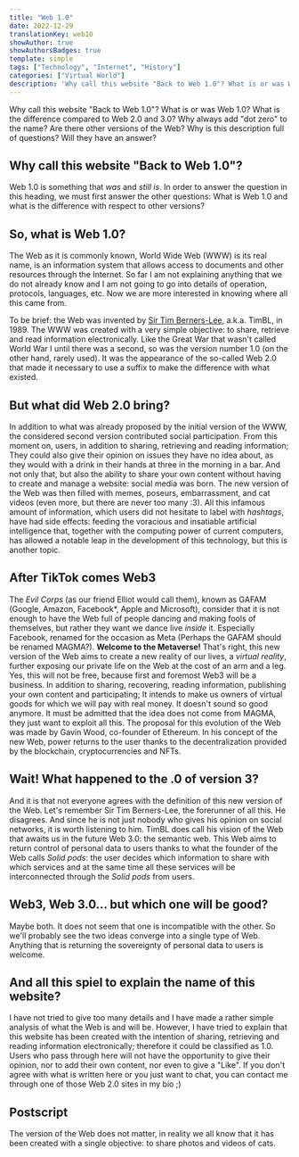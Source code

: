 ```yaml
---
title: "Web 1.0"
date: 2022-12-29
translationKey: web10
showAuthor: true
showAuthorsBadges: true
template: simple
tags: ["Technology", "Internet", "History"]
categories: ["Virtual World"]
description: 'Why call this website "Back to Web 1.0"? What is or was Web 1.0? What is the difference compared to Web 2.0 and 3.0? Why always add "dot zero" to the name? Are there other versions of the Web? Why is this description full of questions? Will they have an answer?'
---
```

Why call this website "Back to Web 1.0"? What is or was Web 1.0? What is the difference compared to Web 2.0 and 3.0? Why always add "dot zero" to the name? Are there other versions of the Web? Why is this description full of questions? Will they have an answer?

## Why call this website "Back to Web 1.0"?

Web 1.0 is something that *was* and *still is*.
In order to answer the question in this heading, we must first answer the other questions: What is Web 1.0 and what is the difference with respect to other versions?

## So, what is Web 1.0?

The Web as it is commonly known, World Wide Web (WWW) is its real name, is an information system that allows access to documents and other resources through the Internet. So far I am not explaining anything that we do not already know and I am not going to go into details of operation, protocols, languages, etc. Now we are more interested in knowing where all this came from.

To be brief: the Web was invented by [Sir Tim Berners-Lee](https://es.wikipedia.org/wiki/Tim_Berners-Lee), a.k.a. TimBL, in 1989. The WWW was created with a very simple objective: to share, retrieve and read information electronically. Like the Great War that wasn't called World War I until there was a second, so was the version number 1.0 (on the other hand, rarely used). It was the appearance of the so-called Web 2.0 that made it necessary to use a suffix to make the difference with what existed.

## But what did Web 2.0 bring?

In addition to what was already proposed by the initial version of the WWW, the considered second version contributed social participation. From this moment on, users, in addition to sharing, retrieving and reading information; They could also give their opinion on issues they have no idea about, as they would with a drink in their hands at three in the morning in a bar. And not only that, but also the ability to share your own content without having to create and manage a website: social media was born.
The new version of the Web was then filled with memes, poseurs, embarrassment, and cat videos (even more, but there are never too many :3). All this infamous amount of information, which users did not hesitate to label with *hashtags*, have had side effects: feeding the voracious and insatiable artificial intelligence that, together with the computing power of current computers, has allowed a notable leap in the development of this technology, but this is another topic.

## After TikTok comes Web3

The *Evil Corps* (as our friend Elliot would call them), known as GAFAM (Google, Amazon, Facebook*, Apple and Microsoft), consider that it is not enough to have the Web full of people dancing and making fools of themselves, but rather they want we dance live *inside* it. Especially Facebook, renamed for the occasion as Meta (Perhaps the GAFAM should be renamed MAGMA?).
**Welcome to the Metaverse!**
That's right, this new version of the Web aims to create a new reality of our lives, a *virtual reality*, further exposing our private life on the Web at the cost of an arm and a leg. Yes, this will not be free, because first and foremost Web3 will be a business. In addition to sharing, recovering, reading information, publishing your own content and participating; It intends to make us owners of virtual goods for which we will pay with real money. It doesn't sound so good anymore.
It must be admitted that the idea does not come from MAGMA, they just want to exploit all this. The proposal for this evolution of the Web was made by Gavin Wood, co-founder of Ethereum. In his concept of the new Web, power returns to the user thanks to the decentralization provided by the blockchain, cryptocurrencies and NFTs.

## Wait! What happened to the .0 of version 3?

And it is that not everyone agrees with the definition of this new version of the Web.
Let's remember Sir Tim Berners-Lee, the forerunner of all this. He disagrees. And since he is not just nobody who gives his opinion on social networks, it is worth listening to him. TimBL does call his vision of the Web that awaits us in the future Web 3.0: the semantic web. This Web aims to return control of personal data to users thanks to what the founder of the Web calls *Solid pods*: the user decides which information to share with which services and at the same time all these services will be interconnected through the *Solid pods* from users.

## Web3, Web 3.0... but which one will be good?

Maybe both.
It does not seem that one is incompatible with the other. So we'll probably see the two ideas converge into a single type of Web. Anything that is returning the sovereignty of personal data to users is welcome.

## And all this spiel to explain the name of this website?

I have not tried to give too many details and I have made a rather simple analysis of what the Web is and will be. However, I have tried to explain that this website has been created with the intention of sharing, retrieving and reading information electronically; therefore it could be classified as 1.0.
Users who pass through here will not have the opportunity to give their opinion, nor to add their own content, nor even to give a "Like".
If you don't agree with what is written here or you just want to chat, you can contact me through one of those Web 2.0 sites in my bio ;)

## Postscript

The version of the Web does not matter, in reality we all know that it has been created with a single objective: to share photos and videos of cats.